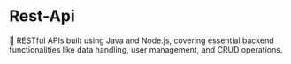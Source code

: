 # Rest-Api
🚀 RESTful APIs built using Java and Node.js, covering essential backend functionalities like data handling, user management, and CRUD operations.
